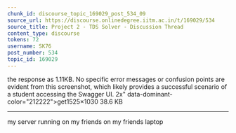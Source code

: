 ```yaml
---
chunk_id: discourse_topic_169029_post_534_09
source_url: https://discourse.onlinedegree.iitm.ac.in/t/169029/534
source_title: Project 2 - TDS Solver - Discussion Thread
content_type: discourse
tokens: 72
username: SK76
post_number: 534
topic_id: 169029
---
```


 the response as 1.11KB. No specific error messages or confusion points are evident from this screenshot, which likely provides a successful scenario of a student accessing the Swagger UI. 2x" data-dominant-color="212222">get1525×1030 38.6 KB

---

my server running on my friends on my friends laptop
